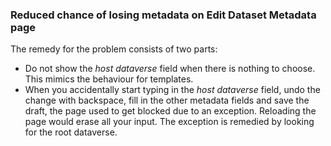 ### Reduced chance of losing metadata on Edit Dataset Metadata page

The remedy for the problem consists of two parts:
* Do not show the _host dataverse_ field when there is nothing to choose. This mimics the behaviour for templates.
* When you accidentally start typing in the _host dataverse_ field, undo the change with backspace, fill in the other metadata fields and save the draft, the page used to get blocked due to an exception. Reloading the page would erase all your input. The exception is remedied by looking for the root dataverse.